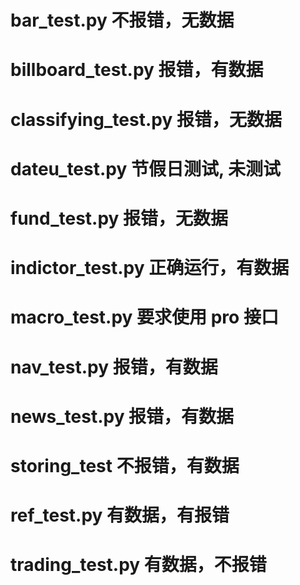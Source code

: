 # bar_test.py 不报错，无数据
# billboard_test.py 报错，有数据
# classifying_test.py 报错，无数据
# dateu_test.py 节假日测试, 未测试
# fund_test.py 报错，无数据
# indictor_test.py 正确运行，有数据
# macro_test.py 要求使用 pro 接口
# nav_test.py 报错，有数据
# news_test.py 报错，有数据
# storing_test 不报错，有数据
# ref_test.py 有数据，有报错
# trading_test.py 有数据，不报错